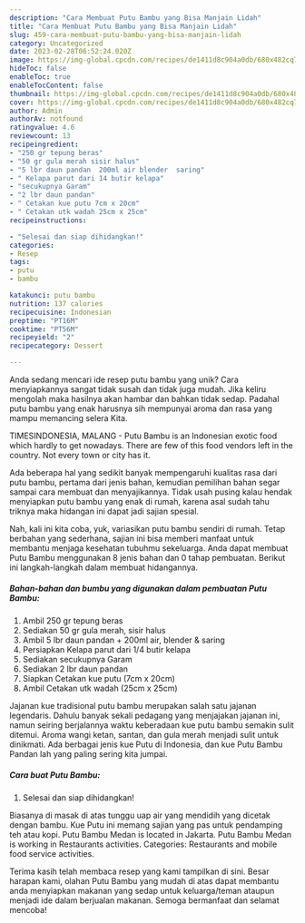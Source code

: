 ```yaml
---
description: "Cara Membuat Putu Bambu yang Bisa Manjain Lidah"
title: "Cara Membuat Putu Bambu yang Bisa Manjain Lidah"
slug: 459-cara-membuat-putu-bambu-yang-bisa-manjain-lidah
category: Uncategorized
date: 2023-02-28T06:52:24.020Z
image: https://img-global.cpcdn.com/recipes/de1411d8c904a0db/680x482cq70/putu-bambu-foto-resep-utama.jpg
hideToc: false
enableToc: true
enableTocContent: false
thumbnail: https://img-global.cpcdn.com/recipes/de1411d8c904a0db/680x482cq70/putu-bambu-foto-resep-utama.jpg
cover: https://img-global.cpcdn.com/recipes/de1411d8c904a0db/680x482cq70/putu-bambu-foto-resep-utama.jpg
author: Admin
authorAv: notfound
ratingvalue: 4.6
reviewcount: 13
recipeingredient:
- "250 gr tepung beras"
- "50 gr gula merah sisir halus"
- "5 lbr daun pandan  200ml air blender  saring"
- " Kelapa parut dari 14 butir kelapa"
- "secukupnya Garam"
- "2 lbr daun pandan"
- " Cetakan kue putu 7cm x 20cm"
- " Cetakan utk wadah 25cm x 25cm"
recipeinstructions:

- "Selesai dan siap dihidangkan!"
categories:
- Resep
tags:
- putu
- bambu

katakunci: putu bambu 
nutrition: 137 calories
recipecuisine: Indonesian
preptime: "PT16M"
cooktime: "PT56M"
recipeyield: "2"
recipecategory: Dessert

---
```





Anda sedang mencari ide resep putu bambu yang unik? Cara menyiapkannya sangat tidak susah dan tidak juga mudah. Jika keliru mengolah maka hasilnya akan hambar dan bahkan tidak sedap. Padahal putu bambu yang enak harusnya sih mempunyai aroma dan rasa yang mampu memancing selera Kita.





TIMESINDONESIA, MALANG - Putu Bambu is an Indonesian exotic food which hardly to get nowadays. There are few of this food vendors left in the country. Not every town or city has it.

Ada beberapa hal yang sedikit banyak mempengaruhi kualitas rasa dari putu bambu, pertama dari jenis bahan, kemudian pemilihan bahan segar sampai cara membuat dan menyajikannya. Tidak usah pusing kalau hendak menyiapkan putu bambu yang enak di rumah, karena asal sudah tahu triknya maka hidangan ini dapat jadi sajian spesial.






Nah, kali ini kita coba, yuk, variasikan putu bambu sendiri di rumah. Tetap berbahan yang sederhana, sajian ini bisa memberi manfaat untuk membantu menjaga kesehatan tubuhmu sekeluarga. Anda dapat membuat Putu Bambu menggunakan 8 jenis bahan dan 0 tahap pembuatan. Berikut ini langkah-langkah dalam membuat hidangannya.

<!--inarticleads1-->

##### Bahan-bahan dan bumbu yang digunakan dalam pembuatan Putu Bambu:

1. Ambil 250 gr tepung beras
1. Sediakan 50 gr gula merah, sisir halus
1. Ambil 5 lbr daun pandan + 200ml air, blender &amp; saring
1. Persiapkan  Kelapa parut dari 1/4 butir kelapa
1. Sediakan secukupnya Garam
1. Sediakan 2 lbr daun pandan
1. Siapkan  Cetakan kue putu (7cm x 20cm)
1. Ambil  Cetakan utk wadah (25cm x 25cm)


Jajanan kue tradisional putu bambu merupakan salah satu jajanan legendaris. Dahulu banyak sekali pedagang yang menjajakan jajanan ini, namun seiring berjalannya waktu keberadaan kue putu bambu semakin sulit ditemui. Aroma wangi ketan, santan, dan gula merah menjadi sulit untuk dinikmati. Ada berbagai jenis kue Putu di Indonesia, dan kue Putu Bambu Pandan lah yang paling sering kita jumpai. 

<!--inarticleads2-->

##### Cara buat Putu Bambu:


1. Selesai dan siap dihidangkan!

Biasanya di masak di atas tunggu uap air yang mendidih yang dicetak dengan bambu. Kue Putu ini memang sajian yang pas untuk pendamping teh atau kopi. Putu Bambu Medan is located in Jakarta. Putu Bambu Medan is working in Restaurants activities. Categories: Restaurants and mobile food service activities. 

Terima kasih telah membaca resep yang kami tampilkan di sini. Besar harapan kami, olahan Putu Bambu yang mudah di atas dapat membantu anda menyiapkan makanan yang sedap untuk keluarga/teman ataupun menjadi ide dalam berjualan makanan. Semoga bermanfaat dan selamat mencoba!

